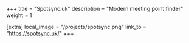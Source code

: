 +++
title = "Spotsync.uk"
description = "Modern meeting point finder"
weight = 1

[extra]
local_image = "/projects/spotsync.png"
link_to = "https://spotsync.uk/"
+++

